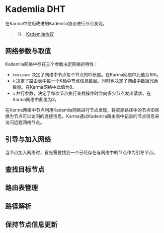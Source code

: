 # Kademlia DHT
在Karma中使用改进的Kademlia协议进行节点发现。

> 注：[Kademlia协议](https://pdos.csail.mit.edu/~petar/papers/maymounkov-kademlia-lncs.pdf)

## 网络参数与取值
Kademlia网络中存在三个参数决定网络的特性：
- `keyspace` 决定了网络中节点每个节点的ID长度。在Karma网络中此值为160。
- `k` 决定了路由表中每一个K桶中节点信息数目。同时也决定了网络中数据冗余数量。在Karma网络中此值为8。
- `a` 并行参数，决定了每次节点执行查找操作时会向多少节点发出请求。在Karma网络中此值为3。

在Karma网络中节点利用Kademlia网络进行节点发现，将资源路径中的节点ID转换为节点可以访问的连接信息。Karma通过Kademlia路由表中记录的节点信息来访问远程网络节点。

## 引导与加入网络
当节点加入网络时，首先需要找到一个已经存在与网络中的节点作为引导节点。

## 查找目标节点

## 路由表管理

## 路径解析

## 保持节点信息更新

